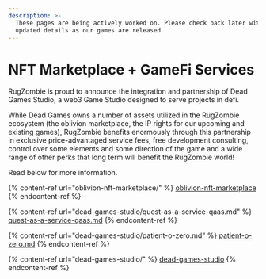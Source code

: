 ```yaml
---
description: >-
  These pages are being actively worked on. Please check back later with more
  updated details as our games are released
---
```


# NFT Marketplace + GameFi Services

RugZombie is proud to announce the integration and partnership of Dead Games Studio, a web3 Game Studio designed to serve projects in defi.&#x20;

While Dead Games owns a number of assets utilized in the RugZombie ecosystem (the oblivion marketplace, the IP rights for our upcoming and existing games), RugZombie benefits enormously through this partnership in exclusive price-advantaged service fees, free development consulting, control over some elements and some direction of the game and a wide range of other perks that long term will benefit the RugZombie world!

Read below for more information.

{% content-ref url="oblivion-nft-marketplace/" %}
[oblivion-nft-marketplace](oblivion-nft-marketplace/)
{% endcontent-ref %}

{% content-ref url="dead-games-studio/quest-as-a-service-qaas.md" %}
[quest-as-a-service-qaas.md](dead-games-studio/quest-as-a-service-qaas.md)
{% endcontent-ref %}

{% content-ref url="dead-games-studio/patient-o-zero.md" %}
[patient-o-zero.md](dead-games-studio/patient-o-zero.md)
{% endcontent-ref %}

{% content-ref url="dead-games-studio/" %}
[dead-games-studio](dead-games-studio/)
{% endcontent-ref %}
